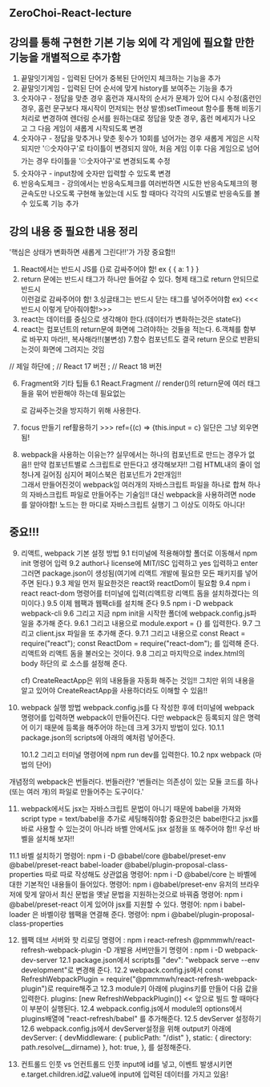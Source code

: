 ## ZeroChoi-React-lecture

## 강의를 통해 구현한 기본 기능 외에 각 게임에 필요할 만한 기능을 개별적으로 추가함

1. 끝말잇기게임 - 입력된 단어가 중복된 단어인지 체크하는 기능을 추가
2. 끝말잇기게임 - 입력된 단어 순서에 맞게 history를 보여주는 기능을 추가
3. 숫자야구 - 정답을 맞춘 경우 홈런과 재시작의 순서가 문제가 있어 다시 수정(홈런인 경우, 홈런 문구보다 재시작이 먼저되는 현상 발생)setTimeout 함수를 통해 비동기처리로 변경하여 렌더링 순서를 원하는대로 정답을 맞춘 경우, 홈런 메세지가 나오고 그 다음 게임이 새롭게 시작되도록 변경
4. 숫자야구 - 정답을 맞추거나 맞춘 횟수가 10회를 넘어가는 경우 새롭게 게임은 시작되지만 '⚾️숫자야구'로 타이틀이 변경되지 않아, 처음 게임 이후 다음 게임으로 넘어가는 경우 타이틀을 '⚾️숫자야구'로 변경되도록 수정
5. 숫자야구 - input창에 숫자만 입력할 수 있도록 변경
6. 반응속도체크 - 강의에서는 반응속도체크를 여러번하면 시도한 반응속도체크의 평균속도만 나오도록 구현해 놓았는데 시도 할 때마다 각각의 시도별로 반응속도를 볼 수 있도록 기능 추가

## 강의 내용 중 필요한 내용 정리

'핵심은 상태가 변화하면 새롭게 그린다!!'가 가장 중요함!!

1. React에서는 반드시 JS를 {}로 감싸주어야 함! ex { { a: 1 } }
2. return 문에는 반드시 태그가 하나만 들어갈 수 있다. 형제 태그로 return 안되므로 반드시 <div></div>이런걸로 감싸주어야 함! 3.싱글태그는 반드시 닫는 태그를 넣어주어야함 ex) <iuput /> <<<반드시 이렇게 닫아줘야함!>>>
3. react는 데이터를 중심으로 생각해야 한다.(데이터가 변화하는것은 state다)
4. react는 컴포넌트의 return문에 화면에 그려야하는 것들을 적는다. 6.객체를 함부로 바꾸지 마라!!, 복사해라!!(불변성) 7.함수 컴포넌트도 결국 return 문으로 반환되는것이 화면에 그려지는 것임

<head>
<script crossorigin src="https://unpkg.com/react@18/umd/react.development.js"></script>
<script crossorigin src="https://unpkg.com/react-dom@18/umd/react-dom.development.js"></script>
<script src="https://unpkg.com/babel-standalone@6/babel.min.js"></script>
</head>
<body> // 제일 하단에
<script type="text/babel">ReactDOM.render(<LikeButton />, document.querySelector('#root'))</script>; // React 17 버전
<script type="text/babel">ReactDOM.createRoot(document.querySelector('#root')).render(<LikeButton />)</script>; // React 18 버전
</body>

6. Fragment와 기타 팁들
   6.1 React.Fragment // render()의 return문에 여러 태그들을 묶어 반환해야 하는데 필요없는 <div>로 감싸주는것을 방지하기 위해
   사용한다.

7. focus 만들기
   ref활용하기 >>> ref={(c) => {this.input = c} 일단은 그냥 외우면 됨!

8. webpack을 사용하는 이유는??
   실무에서는 하나의 컴포넌트로 만드는 경우가 없음!!
   만약 컴포넌트별로 스크립트로 만든다고 생각해보자!! 그럼 HTML내의 줄이 엄청나게 길어짐
   심지어 페이스북은 컴포넌트가 2만개임!!  
   그래서 만들어진것이 webpack임
   여러개의 자바스크립트 파일을 하나로 합쳐 하나의 자바스크립트 파일로 만들어주는 기술임!!
   대신 webpack을 사용하려면 node를 알아야함!
   노드는 한 마디로 자바스크립트 실행기 그 이상도 이하도 아니다!

## 중요!!!

9. 리액트, webpack 기본 설정 방법
   9.1 터미널에 적용해야할 폴더로 이동해서 npm init 명령어 입력
   9.2 author나 license에 MIT/ISC 입력하고 yes 입력하고 enter
   그러면 package.json이 생성됨(여기에 리액트 개발에 필요한 모든 패키지를 넣어주면 된다.)
   9.3 제일 먼저 필요한것은 react와 reactDom이 필요함
   9.4 npm i react react-dom 명령어를 터미널에 입력(리액트랑 리액트 돔을 설치하겠다는 의미이다.)
   9.5 이제 웹팩과 웹팩cli를 설치해 준다
   9.5 npm i -D webpack webpack-cli
   9.6 그리고 지금 npm init을 시작한 폴더에 webpack.config.js파일을 추가해 준다.
   9.6.1 그리고 내용으로 module.export = {} 를 입력한다.
   9.7 그리고 client.jsx 파일을 또 추가해 준다.
   9.7.1 그리고 내용으로 const React = require("react");
   const ReactDom = require("react-dom"); 를 입력해 준다. 리액트와 리액트 돔을 불러오는 것이다.
   9.8 그리고 마지막으로 index.html의 body 하단의 <script>에 <script src="./dist/app.js"></script>로 소스를 설정해 준다.

   cf) CreateReactApp은 위의 내용들을 자동화 해주는 것임!! 그치만 위의 내용을 알고 있어야 CreateReactApp을 사용하더라도 이해할 수 있음!!

10. webpack 실행 방법
    webpack.config.js를 다 작성한 후에 터미널에 webpack 명령어를 입력하면 webpack이 만들어진다. 다만 webpack은 등록되지 않은 명력어 이기 때문에 등록을 해주어야 하는데 크게 3가지 방법이 있다.
    10.1.1 package.json의 scripts에 아래의 예처럼 넣어준다.
    <!-- "scripts": {
                "dev": "webpack"
             }, -->
    10.1.2 그리고 터미널 명령어에 npm run dev를 입력한다.
    10.2 npx webpack (마법의 단어)

개념정의
webpack은 번들러다.
번들러란? '번들러는 의존성이 있는 모듈 코드를 하나(또는 여러 개)의 파일로 만들어주는 도구이다.'

11. webpack에서도 jsx는 자바스크립트 문법이 아니기 때문에 babel을 가져와 script type = text/babel을 추가로 세팅해줘야함
    중요한것은 babel한다고 jsx를 바로 사용할 수 있는것이 아니라 바벨 안에서도 jsx 설정을 또 해주어야 함!!
    우선 바벨을 설치해 보자!!

11.1 바벨 설치하기
명령어: npm i -D @babel/core @babel/preset-env @babel/preset-react babel-loader @babel/plugin-proposal-class-properties
따로 따로 작성해도 상관없음
명령어: npm i -D @babel/core 는 바벨에 대한 기본적인 내용들이 들어있다.
명령어: npm i @babel/preset-env 유저의 브라우저에 맞게 알아서 최신 문법을 옛날 문법을 지원하는것으로 바꿔줌
명령어: npm i @babel/preset-react 이게 있어야 jsx를 지원할 수 있다.
명령어: npm i babel-loader 은 바벨이랑 웹팩을 연결해 준다.
명령어: npm i @babel/plugin-proposal-class-properties

12. 웹팩 데브 서버와 핫 리로딩
    명령어 : npm i react-refresh @pmmmwh/react-refresh-webpack-plugin -D
    개발용 서버만들기
    명령어 : npm i -D webpack-dev-server
    12.1 package.json에서 scripts를 "dev": "webpack serve --env development"로 변경해 준다.
    12.2 webpack.config.js에서 const RefreshWebpackPlugin = require("@pmmmwh/react-refresh-webpack-plugin")로 require해주고
    12.3 module키 아래에 plugins키를 만들어 다음 값을 입력한다. plugins: [new RefreshWebpackPlugin()] << 앞으로 빌드 할 때마다 이 부분이 실행된다.
    12.4 webpack.config.js에서 module의 options에서 plugins배열에 "react-refresh/babel" 를 추가해준다.
    12.5 devServer 설정하기
    12.6 webpack.config.js에서 devServer설정을 위해 output키 아래에
    devServer: {
    devMiddleware: { publicPath: "/dist" },
    static: { directory: path.resolve(\_\_dirname) },
    hot: true,
    },
    를 설정해준다.

13. 컨트롤드 인풋 vs 언컨트롤드 인풋
    input에 id를 넣고, 이벤트 발생시키면 e.target.children.id값.value에 input에 입력된 데이터를 가지고 있음!
